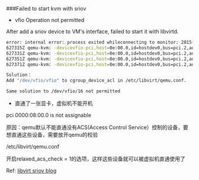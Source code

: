 ###Failed to start kvm with sriov

- vfio Operation not permitted

After add a sriov device to VM's interface, failed to start it with libvirtd.

```sh
error: internal error: process exited whileconnecting to monitor: 2015-08-11T06:11:06.627255Zqemu-kvm: -device vfio-pci,host=0e:00.0,id=hostdev0,bus=pci.2,addr=0x6: vfio:failed to open /dev/vfio/vfio: Operation not permitted
627315Z qemu-kvm: -devicevfio-pci,host=0e:00.0,id=hostdev0,bus=pci.2,addr=0x6: vfio: failed to setupcontainer for group 19
627331Z qemu-kvm: -devicevfio-pci,host=0e:00.0,id=hostdev0,bus=pci.2,addr=0x6: vfio: failed to get group19
627351Z qemu-kvm: -devicevfio-pci,host=0e:00.0,id=hostdev0,bus=pci.2,addr=0x6: Device initialization failed.
627371Z qemu-kvm: -devicevfio-pci,host=0e:00.0,id=hostdev0,bus=pci.2,addr=0x6: Device 'vfio-pci'  couldnot be initialized

Solution：
Add "/dev/vfio/vfio" to cgroup_device_acl in /etc/libvirt/qemu.conf.

Same solution to /dev/vfio/16 not permitted
```

- 直通了一张显卡，虚拟机不能开机

pci 0000:08:00.0 is not assignable

原因：qemu默认不能直通没有ACS(Access Control Service）控制的设备，要想直通这些设备，需要放开qemu的校验

/etc/libvirt/qemu.conf

开启relaxed_acs_check = 1的选项，这样这些设备就可以被虚拟机直通使用了

Ref:  [libvirt sriov blog]

  [libvirt sriov blog]: http://blog.csdn.net/qq123386926/article/details/47757089

